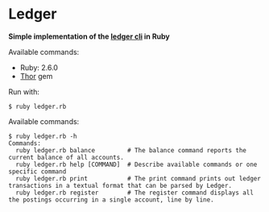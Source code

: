 # Ledger

**Simple implementation of the [ledger cli](https://www.ledger-cli.org/3.0/doc/ledger3.html) in Ruby**

Available commands:
+ Ruby: 2.6.0
+ [Thor](http://whatisthor.com/) gem

Run with:
```
$ ruby ledger.rb
```

Available commands:
```
$ ruby ledger.rb -h
Commands:
  ruby ledger.rb balance         # The balance command reports the current balance of all accounts.
  ruby ledger.rb help [COMMAND]  # Describe available commands or one specific command
  ruby ledger.rb print           # The print command prints out ledger transactions in a textual format that can be parsed by Ledger.
  ruby ledger.rb register        # The register command displays all the postings occurring in a single account, line by line.
```
